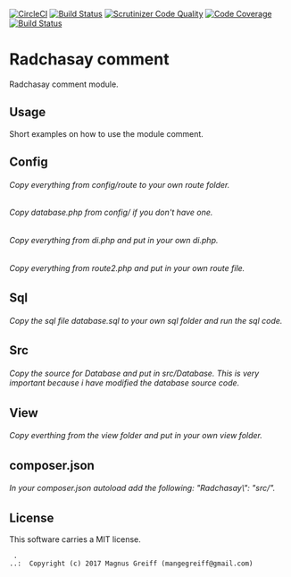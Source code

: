 [![CircleCI](https://circleci.com/gh/MagnusGreiff/Comment.svg?style=svg)](https://circleci.com/gh/MagnusGreiff/Comment)
[![Build Status](https://travis-ci.org/MagnusGreiff/Comment.svg?branch=master)](https://travis-ci.org/MagnusGreiff/Comment)
[![Scrutinizer Code Quality](https://scrutinizer-ci.com/g/MagnusGreiff/Comment/badges/quality-score.png?b=master)](https://scrutinizer-ci.com/g/MagnusGreiff/Comment/?branch=master)
[![Code Coverage](https://scrutinizer-ci.com/g/MagnusGreiff/Comment/badges/coverage.png?b=master)](https://scrutinizer-ci.com/g/MagnusGreiff/Comment/?branch=master)
[![Build Status](https://scrutinizer-ci.com/g/MagnusGreiff/Comment/badges/build.png?b=master)](https://scrutinizer-ci.com/g/MagnusGreiff/Comment/build-status/master)

Radchasay comment
==================================

Radchasay comment module.



Usage
------------------

Short examples on how to use the module comment.

## Config

###### Copy everything from config/route to your own route folder.
###### Copy database.php from config/ if you don't have one.
###### Copy everything from di.php and put in your own di.php.
###### Copy everything from route2.php and put in your own route file.


## Sql

###### Copy the sql file database.sql to your own sql folder and run the sql code.

## Src

###### Copy the source for Database and put in src/Database. This is very important because i have modified the database source code.

## View

###### Copy everthing from the view folder and put in your own view folder.

## composer.json

###### In your composer.json autoload add the following: "Radchasay\\": "src/".



License
------------------

This software carries a MIT license.



```
 .  
..:  Copyright (c) 2017 Magnus Greiff (mangegreiff@gmail.com)
```

